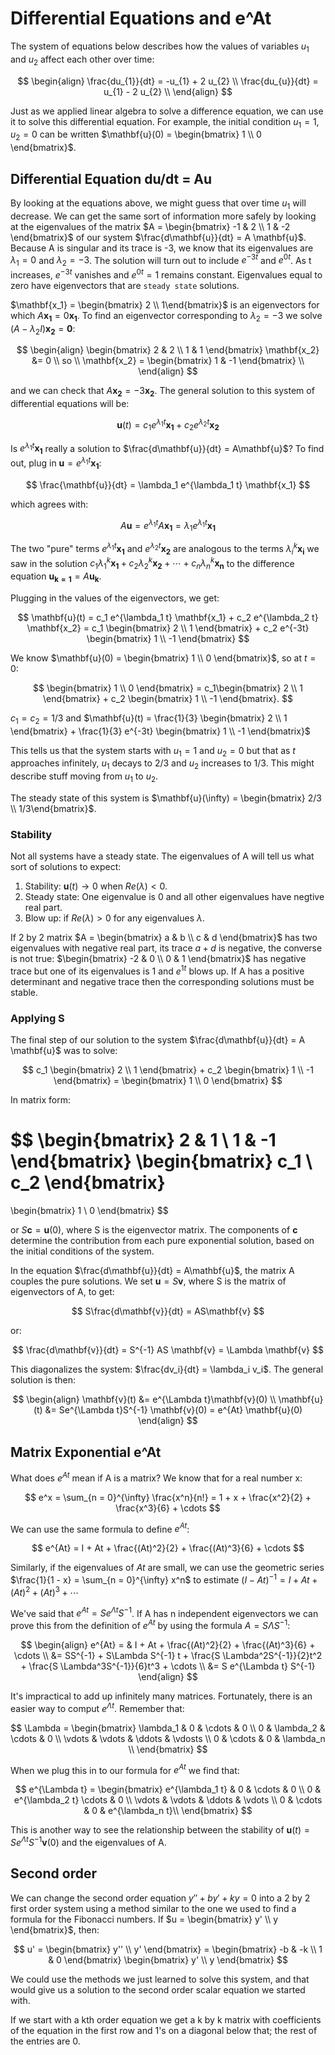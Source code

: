 # Differential Equations and e^At

The system of equations below describes how the values of variables $u_{1}$ and $u_{2}$ affect each other over time:

$$
\begin{align}
\frac{du_{1}}{dt} = -u_{1} + 2 u_{2} \\
\frac{du_{u}}{dt} = u_{1} - 2 u_{2} \\
\end{align}
$$

Just as we applied linear algebra to solve a difference equation, we can use it to solve this differential equation. For example, the initial condition $u_{1} = 1$, $u_{2} = 0$ can be written $\mathbf{u}(0) = \begin{bmatrix} 1 \\ 0 \end{bmatrix}$.

## Differential Equation du/dt = Au

By looking at the equations above, we might guess that over time $u_{1}$ will decrease. We can get the same sort of information more safely by looking at the eigenvalues of the matrix $A = \begin{bmatrix} -1 & 2 \\ 1 & -2 \end{bmatrix}$ of our system $\frac{d\mathbf{u}}{dt} = A \mathbf{u}$. Because A is singular and its trace is -3, we know that its eigenvalues are $\lambda_1 = 0$ and $\lambda_2 = -3$. The solution will turn out to include $e^{-3t}$ and $e^{0t}$. As t increases, $e^{-3t}$ vanishes and $e^{0t} = 1$ remains constant. Eigenvalues equal to zero have eigenvectors that are `steady state` solutions.

$\mathbf{x_1} = \begin{bmatrix} 2 \\ 1\end{bmatrix}$ is an eigenvectors for which $A\mathbf{x_1} = 0 \mathbf{x_1}$. To find an eigenvector corresponding to $\lambda_2 = -3$ we solve $(A - \lambda_2 I) \mathbf{x_2} = \mathbf{0}$:

$$
\begin{align}
\begin{bmatrix} 2 & 2 \\ 1 & 1 \end{bmatrix} \mathbf{x_2} &= 0 \\
so \\
\mathbf{x_2} = \begin{bmatrix} 1 & -1 \end{bmatrix} \\
\end{align}
$$

and we can check that $A\mathbf{x_2} = -3 \mathbf{x_2}$. The general solution to this system of differential equations will be:

$$
\mathbf{u}(t) = c_1 e^{\lambda_1 t} \mathbf{x_1} + c_2 e^{\lambda_2 t} \mathbf{x_2}
$$

Is $e^{\lambda_1 t} \mathbf{x_1}$ really a solution to $\frac{d\mathbf{u}}{dt} = A\mathbf{u}$? To find out, plug in $\mathbf{u} = e^{\lambda_1 t} \mathbf{x_1}$:

$$
\frac{\mathbf{u}}{dt} = \lambda_1 e^{\lambda_1 t} \mathbf{x_1}
$$

which agrees with:

$$
A\mathbf{u} = e^{\lambda_1 t} A \mathbf{x_1} = \lambda_1 e^{\lambda_1 t} \mathbf{x_1}
$$

The two "pure" terms $e^{\lambda_1 t}\mathbf{x_1}$ and $e^{\lambda_2 t} \mathbf{x_2}$ are analogous to the terms $\lambda_i^k \mathbf{x_i}$ we saw in the solution $c_1 \lambda_1^k \mathbf{x_1} + c_2 \lambda_2^k \mathbf{x_2} + \cdots + c_n \lambda_n^k \mathbf{x_n}$ to the difference equation $\mathbf{u_{k = 1}} = A \mathbf{u_k}$.

Plugging in the values of the eigenvectors, we get:

$$
\mathbf{u}(t) = c_1 e^{\lambda_1 t} \mathbf{x_1} + c_2 e^{\lambda_2 t} \mathbf{x_2} = c_1 \begin{bmatrix} 2 \\ 1 \end{bmatrix} + c_2 e^{-3t} \begin{bmatrix} 1 \\ -1 \end{bmatrix}
$$

We know $\mathbf{u}(0) = \begin{bmatrix} 1 \\ 0 \end{bmatrix}$, so at $t = 0$:

$$
\begin{bmatrix} 1 \\ 0 \end{bmatrix} = c_1\begin{bmatrix} 2 \\ 1 \end{bmatrix} + c_2 \begin{bmatrix} 1 \\ -1 \end{bmatrix}.
$$

$c_1 = c_2 = 1/3$ and $\mathbf{u}(t) = \frac{1}{3} \begin{bmatrix} 2 \\ 1 \end{bmatrix} + \frac{1}{3} e^{-3t} \begin{bmatrix} 1 \\ -1 \end{bmatrix}$ 

This tells us that the system starts with $u_1 = 1$ and $u_2 = 0$ but that as $t$ approaches infinitely, $u_1$ decays to $2/3$ and $u_2$ increases to $1/3$. This might describe stuff moving from $u_1$ to $u_2$.

The steady state of this system is $\mathbf{u}(\infty) = \begin{bmatrix} 2/3 \\ 1/3\end{bmatrix}$.

### Stability

Not all systems have a steady state. The eigenvalues of A will tell us what sort of solutions to expect:

1. Stability: $\mathbf{u}(t) \to 0$ when $Re(\lambda) < 0$.
2. Steady state: One eigenvalue is 0 and all other eigenvalues have negtive real part.
3. Blow up: if $Re(\lambda) > 0$ for any eigenvalues $\lambda$.

If 2 by 2 matrix $A = \begin{bmatrix} a & b \\ c & d \end{bmatrix}$ has two eigenvalues with negative real part, its trace $a + d$ is negative, the converse is not true: $\begin{bmatrix} -2 & 0 \\ 0 & 1 \end{bmatrix}$ has negative trace but one of its eigenvalues is 1 and $e^{1t}$ blows up. If A has a positive determinant and negative trace then the corresponding solutions must be stable.

### Applying S

The final step of our solution to the system $\frac{d\mathbf{u}}{dt} = A \mathbf{u}$ was to solve:

$$
c_1 \begin{bmatrix} 2 \\ 1 \end{bmatrix} + c_2 \begin{bmatrix} 1 \\ -1 \end{bmatrix} = \begin{bmatrix} 1 \\ 0 \end{bmatrix}
$$

In matrix form:

$$
\begin{bmatrix}
2 & 1 \\ 1 & -1
\end{bmatrix}
\begin{bmatrix}
c_1 \\ c_2
\end{bmatrix}
=
\begin{bmatrix}
1 \\ 0
\end{bmatrix}
$$

or $S\mathbf{c} = \mathbf{u}(0)$, where S is the eigenvector matrix. The components of $\mathbf{c}$ determine the contribution from each pure exponential solution, based on the initial conditions of the system.

In the equation $\frac{d\mathbf{u}}{dt} = A\mathbf{u}$, the matrix A couples the pure solutions. We set $\mathbf{u} = S \mathbf{v}$, where S is the matrix of eigenvectors of A, to get:

$$
S\frac{d\mathbf{v}}{dt} = AS\mathbf{v}
$$

or:

$$
\frac{d\mathbf{v}}{dt} = S^{-1} AS \mathbf{v} = \Lambda \mathbf{v}
$$

This diagonalizes the system: $\frac{dv_i}{dt} = \lambda_i v_i$. The general solution is then:

$$
\begin{align}
\mathbf{v}(t) &= e^{\Lambda t}\mathbf{v}(0) \\
\mathbf{u}(t) &= Se^{\Lambda t}S^{-1} \mathbf{v}(0) = e^{At} \mathbf{u}(0)
\end{align}
$$

## Matrix Exponential e^At

What does $e^{At}$ mean  if A is a matrix? We know that for a real number x:

$$
e^x = \sum_{n = 0}^{\infty} \frac{x^n}{n!} = 1 + x + \frac{x^2}{2} + \frac{x^3}{6} + \cdots
$$

We can use the same formula to define $e^{At}$:

$$
e^{At} = I + At + \frac{(At)^2}{2} + \frac{(At)^3}{6} + \cdots
$$

Similarly, if the eigenvalues of $At$ are small, we can use the geometric series $\frac{1}{1 - x} = \sum_{n = 0}^{\infty} x^n$ to estimate $(I - At)^{-1} = I + At + (At)^2 + (At)^3 + \cdots$

We've said that $e^{At} = Se^{\Lambda t} S^{-1}$. If A has n independent eigenvectors we can prove this from the definition of $e^{At}$ by using the formula $A = S \Lambda S^{-1}$:

$$
\begin{align}
e^{At} = & I + At + \frac{(At)^2}{2} + \frac{(At)^3}{6} + \cdots  \\
&= SS^{-1} + S\Lambda S^{-1} t + \frac{S \Lambda^2S^{-1}}{2}t^2 + \frac{S \Lambda^3S^{-1}}{6}t^3 + \cdots \\
&= S e^{\Lambda t} S^{-1}
\end{align}
$$

It's impractical to add up infinitely many matrices. Fortunately, there is an easier way to comput $e^{\Lambda t}$. Remember that:

$$
\Lambda =
\begin{bmatrix}
\lambda_1 & 0 & \cdots & 0 \\
0 & \lambda_2 & \cdots & 0 \\
\vdots & \vdots & \ddots & \vdosts \\
0 & \cdots & 0 & \lambda_n \\
\end{bmatrix}
$$

When we plug this in to our formula for $e^{At}$ we find that:

$$
e^{\Lambda t} = 
\begin{bmatrix}
e^{\lambda_1 t} & 0 & \cdots & 0 \\
0 & e^{\lambda_2 t} \cdots & 0 \\
\vdots & \vdots & \ddots & \vdots \\
0 & \cdots & 0 & e^{\lambda_n t}\\
\end{bmatrix}
$$

This is another way to see the relationship between the stability of $\mathbf{u}(t) = S e^{\Lambda t} S^{-1} \mathbf{v}(0)$ and the eigenvalues of A.

## Second order

We can change the second order equation $y'' + b y' + ky = 0$ into a 2 by 2 first order system using a method similar to the one we used to find a formula for the Fibonacci numbers. If $u = \begin{bmatrix} y' \\ y \end{bmatrix}$, then:

$$
u' = \begin{bmatrix} y'' \\ y' \end{bmatrix} = \begin{bmatrix} -b & -k \\ 1 & 0 \end{bmatrix} \begin{bmatrix} y' \\ y \end{bmatrix}
$$

We could use the methods we just learned to solve this system, and that would give us a solution to the second order scalar equation we started with.

If we start with a kth order equation we get a k by k matrix with coefficients of the equation in the first row and 1's on a diagonal below that; the rest of the entries are 0.
